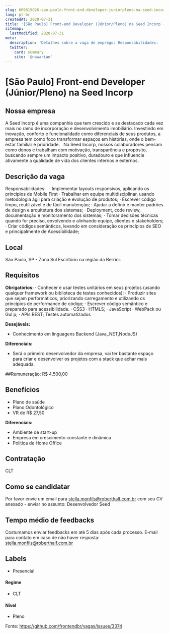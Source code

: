 ```yaml
---
slug: 669819026-sao-paulo-front-end-developer-juniorpleno-na-seed-incorp
lang: pt-br
createdAt: 2020-07-31
title: '[São Paulo] Front-end Developer (Júnior/Pleno) na Seed Incorp - Vaga de Emprego'
sitemap:
  lastModified: 2020-07-31
meta:
  description: 'Detalhes sobre a vaga de emprego: Responsabilidades:   · Implementar layouts responsivos, aplicando os princípios de Mobile First · Trabalhar em equipe multidisciplinar, usando metodologia ágil para criação e evolução de produtos; · Escrever código limpo, reutilizável e de fácil manutenção; · Ajudar a definir e manter padrões de design e arquitetura dos sistemas; · Deployment, code review, documentação e monitoramento dos sistemas; · Tomar decisões técnicas quando for preciso, envolvendo e alinhando equipe, clientes e stakeholders; · Criar códigos semânticos, levando em consideração os princípios de SEO e principalmente de Acessibilidade;'
  twitter:
    card: summary
    site: '@nawarian'
---
```


# [São Paulo] Front-end Developer (Júnior/Pleno) na Seed Incorp

## Nossa empresa

A Seed lncorp é uma companhia que tem crescido e se destacado cada vez mais no ramo de incorporação e desenvolvimento imobiliário.  Investindo em inovação, conforto e funcionalidade como diferenciais de seus produtos, a empresa tem como foco transformar espaços em histórias, onde o bem-estar familiar é prioridade.
 
Na Seed lncorp, nossos colaboradores pensam como donos e trabalham com motivação, transparência e propósito, buscando sempre um impacto positivo, duradouro e que influencie ativamente a qualidade de vida dos clientes internos e externos.

## Descrição da vaga
Responsabilidades: 
 
· Implementar layouts responsivos, aplicando os princípios  de Mobile First
· Trabalhar em equipe multidisciplinar, usando metodologia ágil para criação e evolução de produtos;
· Escrever código limpo, reutilizável e de fácil manutenção;
· Ajudar a definir e manter padrões de design e arquitetura dos sistemas;
· Deployment, code review, documentação e monitoramento dos sistemas;
· Tomar decisões técnicas quando for preciso, envolvendo e alinhando equipe, clientes e stakeholders;
· Criar códigos semânticos, levando em consideração os princípios de SEO e principalmente de Acessibilidade;

## Local

São Paulo, SP - Zona Sul 
Escritório na região da Berrini. 

## Requisitos

**Obrigatórios:**
· Conhecer e usar testes unitários em seus projetos (usando qualquer framework ou biblioteca de testes conhecidos);
· Produzir sites que sejam performáticos, priorizando carregamento e utilizando os princípios de performance de código;
· Escrever código semântico e preparado para acessibilidade.
· CSS3
· HTMLS;
· JavaScript
· WebPack ou Gul p;
· APls REST;
Testes automatizados


**Desejáveis:**
- Conhecimento em linguagens Backend (Java,.NET,NodeJS)

**Diferenciais:**
- Será o primeiro desenvolvedor da empresa, vai ter bastante espaço para criar e desenvolver os projetos com a stack que achar mais adequada. 

##Remuneração: R$ 4.500,00 

## Benefícios

- Plano de saúde
- Plano Odontológico 
- VR de R$ 27,50


**Diferenciais:**
- Ambiente de start-up 
- Empresa em crescimento constante e dinâmica 
- Política de Home Office 

## Contratação

CLT 

## Como se candidatar

Por favor envie um email para stella.monfils@roberthalf.com.br com seu CV anexado - enviar no assunto: Desenvolvedor Seed 

## Tempo médio de feedbacks

Costumamos enviar feedbacks em até 5 dias após cada processo.
E-mail para contato em caso de não haver resposta: stella.monfils@roberthalf.com.br 

## Labels
- Presencial 

#### Regime
- CLT


#### Nível
- Pleno




Fonte: https://github.com/frontendbr/vagas/issues/3374